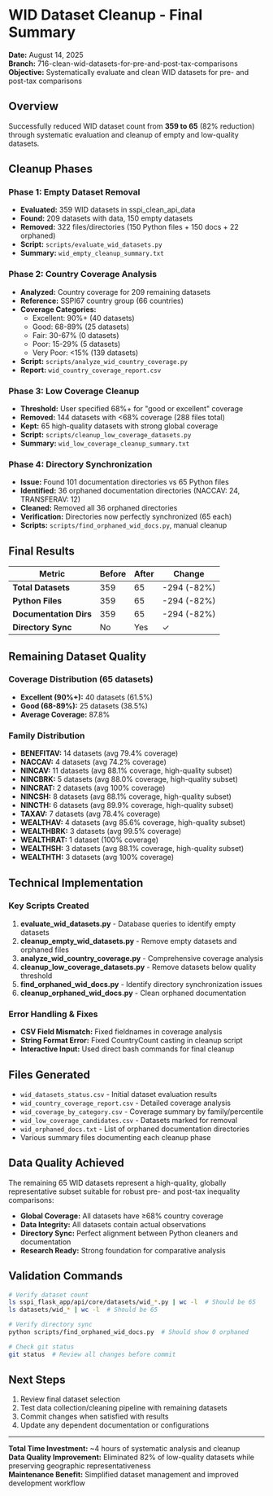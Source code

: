 # WID Dataset Cleanup - Final Summary

**Date:** August 14, 2025  
**Branch:** 716-clean-wid-datasets-for-pre-and-post-tax-comparisons  
**Objective:** Systematically evaluate and clean WID datasets for pre- and post-tax comparisons

## Overview

Successfully reduced WID dataset count from **359 to 65** (82% reduction) through systematic evaluation and cleanup of empty and low-quality datasets.

## Cleanup Phases

### Phase 1: Empty Dataset Removal
- **Evaluated:** 359 WID datasets in sspi_clean_api_data
- **Found:** 209 datasets with data, 150 empty datasets
- **Removed:** 322 files/directories (150 Python files + 150 docs + 22 orphaned)
- **Script:** `scripts/evaluate_wid_datasets.py`
- **Summary:** `wid_empty_cleanup_summary.txt`

### Phase 2: Country Coverage Analysis
- **Analyzed:** Country coverage for 209 remaining datasets
- **Reference:** SSPI67 country group (66 countries)
- **Coverage Categories:**
  - Excellent: 90%+ (40 datasets)
  - Good: 68-89% (25 datasets)
  - Fair: 30-67% (0 datasets)
  - Poor: 15-29% (5 datasets)
  - Very Poor: <15% (139 datasets)
- **Script:** `scripts/analyze_wid_country_coverage.py`
- **Report:** `wid_country_coverage_report.csv`

### Phase 3: Low Coverage Cleanup
- **Threshold:** User specified 68%+ for "good or excellent" coverage
- **Removed:** 144 datasets with <68% coverage (288 files total)
- **Kept:** 65 high-quality datasets with strong global coverage
- **Script:** `scripts/cleanup_low_coverage_datasets.py`
- **Summary:** `wid_low_coverage_cleanup_summary.txt`

### Phase 4: Directory Synchronization
- **Issue:** Found 101 documentation directories vs 65 Python files
- **Identified:** 36 orphaned documentation directories (NACCAV: 24, TRANSFERAV: 12)
- **Cleaned:** Removed all 36 orphaned directories
- **Verification:** Directories now perfectly synchronized (65 each)
- **Scripts:** `scripts/find_orphaned_wid_docs.py`, manual cleanup

## Final Results

| Metric | Before | After | Change |
|--------|--------|-------|---------|
| **Total Datasets** | 359 | 65 | -294 (-82%) |
| **Python Files** | 359 | 65 | -294 (-82%) |
| **Documentation Dirs** | 359 | 65 | -294 (-82%) |
| **Directory Sync** | No | Yes | ✓ |

## Remaining Dataset Quality

### Coverage Distribution (65 datasets)
- **Excellent (90%+):** 40 datasets (61.5%)
- **Good (68-89%):** 25 datasets (38.5%)
- **Average Coverage:** 87.8%

### Family Distribution
- **BENEFITAV:** 14 datasets (avg 79.4% coverage)
- **NACCAV:** 4 datasets (avg 74.2% coverage)
- **NINCAV:** 11 datasets (avg 88.1% coverage, high-quality subset)
- **NINCBRK:** 5 datasets (avg 88.0% coverage, high-quality subset)
- **NINCRAT:** 2 datasets (avg 100% coverage)
- **NINCSH:** 8 datasets (avg 88.1% coverage, high-quality subset)
- **NINCTH:** 6 datasets (avg 89.9% coverage, high-quality subset)
- **TAXAV:** 7 datasets (avg 78.4% coverage)
- **WEALTHAV:** 4 datasets (avg 85.6% coverage, high-quality subset)
- **WEALTHBRK:** 3 datasets (avg 99.5% coverage)
- **WEALTHRAT:** 1 dataset (100% coverage)
- **WEALTHSH:** 3 datasets (avg 88.1% coverage, high-quality subset)
- **WEALTHTH:** 3 datasets (avg 100% coverage)

## Technical Implementation

### Key Scripts Created
1. **evaluate_wid_datasets.py** - Database queries to identify empty datasets
2. **cleanup_empty_wid_datasets.py** - Remove empty datasets and orphaned files
3. **analyze_wid_country_coverage.py** - Comprehensive coverage analysis
4. **cleanup_low_coverage_datasets.py** - Remove datasets below quality threshold
5. **find_orphaned_wid_docs.py** - Identify directory synchronization issues
6. **cleanup_orphaned_wid_docs.py** - Clean orphaned documentation

### Error Handling & Fixes
- **CSV Field Mismatch:** Fixed fieldnames in coverage analysis
- **String Format Error:** Fixed CountryCount casting in cleanup script
- **Interactive Input:** Used direct bash commands for final cleanup

## Files Generated
- `wid_datasets_status.csv` - Initial dataset evaluation results
- `wid_country_coverage_report.csv` - Detailed coverage analysis
- `wid_coverage_by_category.csv` - Coverage summary by family/percentile
- `wid_low_coverage_candidates.csv` - Datasets marked for removal
- `wid_orphaned_docs.txt` - List of orphaned documentation directories
- Various summary files documenting each cleanup phase

## Data Quality Achieved

The remaining 65 WID datasets represent a high-quality, globally representative subset suitable for robust pre- and post-tax inequality comparisons:

- **Global Coverage:** All datasets have ≥68% country coverage
- **Data Integrity:** All datasets contain actual observations
- **Directory Sync:** Perfect alignment between Python cleaners and documentation
- **Research Ready:** Strong foundation for comparative analysis

## Validation Commands

```bash
# Verify dataset count
ls sspi_flask_app/api/core/datasets/wid_*.py | wc -l  # Should be 65
ls datasets/wid_* | wc -l  # Should be 65

# Verify directory sync
python scripts/find_orphaned_wid_docs.py  # Should show 0 orphaned

# Check git status
git status  # Review all changes before commit
```

## Next Steps

1. Review final dataset selection
2. Test data collection/cleaning pipeline with remaining datasets
3. Commit changes when satisfied with results
4. Update any dependent documentation or configurations

---

**Total Time Investment:** ~4 hours of systematic analysis and cleanup  
**Data Quality Improvement:** Eliminated 82% of low-quality datasets while preserving geographic representativeness  
**Maintenance Benefit:** Simplified dataset management and improved development workflow